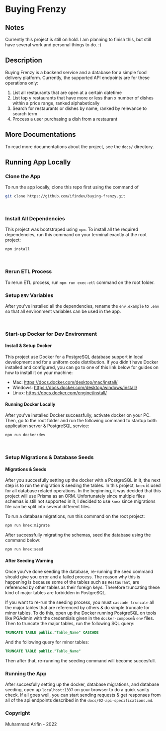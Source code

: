# Buying Frenzy

## Notes

Currently this project is still on hold. I am planning to finish this, but still have several work and personal things to do. :)

## Description

Buying Frenzy is a backend service and a database for a simple food delivery platform. Currently, the supported API endpoints are for these operations only:

1. List all restaurants that are open at a certain datetime
2. List top y restaurants that have more or less than x number of dishes within a price range, ranked alphabetically
3. Search for restaurants or dishes by name, ranked by relevance to search term
4. Process a user purchasing a dish from a restaurant

## More Documentations

To read more documentations about the project, see the `docs/` directory.

## Running App Locally

### Clone the App

To run the app locally, clone this repo first using the command of

```bash
git clone https://github.com/ifindev/buying-frenzy.git
```

<br>

### Install All Dependencies

This project was bootstraped using `npm`. To install all the required dependencies, run this command on your terminal exactly at the root project:

```bash
npm install
```

<br/>

### Rerun ETL Process

To rerun ETL process, run `npm run exec-etl` command on the root folder.

### Setup `ENV` Variables

After you've installed all the dependencies, rename the `env.example` to `.env` so that all environment variables can be used in the app.

<br>

### Start-up Docker for Dev Environment

#### Install & Setup Docker

This project use Docker for a PostgreSQL database support in local development and for a uniform code distribution. If you didn't have Docker installed and configured, you can go to one of this link below for guides on how to install it on your machine:

- Mac: https://docs.docker.com/desktop/mac/install/
- Windows: https://docs.docker.com/desktop/windows/install/
- Linux: https://docs.docker.com/engine/install/

#### Running Docker Locally

After you've installed Docker successfully, activate docker on your PC. Then, go to the root folder and run the following command to startup both application server & PostgreSQL service:

```bash
npm run docker:dev
```

<br/>

### Setup Migrations & Database Seeds

#### Migrations & Seeds

After you succesfully setting up the docker with a PostgreSQL in it, the next step is to run the migration & seeding the tables. In this project, `knex` is used for all database related operations. In the beginning, it was decided that this project will use Prisma as an ORM. Unfortunately since multiple files schemas is still not supported in it, I decided to use `knex` since migrations file can be split into several different files.

To run a database migrations, run this command on the root project:

```bash
npm run knex:migrate
```

After successfully migrating the schemas, seed the database using the command below:

```bash
npm run knex:seed
```

#### After Seeding Warning

Once you've done seeding the database, re-running the seed command should give you error and a failed process. The reason why this is happening is because some of the tables such as `Restaurant`, are referenced by other tables as their foreign keys. Therefore truncating these kind of major tables are forbidden in PostgreSQL.

If you want to re-run the seeding process, you must `cascade truncate` all the major tables that are referenced by others & do simple truncate for minor tables. To do this, open up the Docker running PostgreSQL on tools like PGAdmin with the credentiials given in the `docker-compose`& `env` files. Then to truncate the major tables, run the following SQL query:

```SQL
TRUNCATE TABLE public."Table_Name" CASCADE
```

And the following query for minor tables:

```SQL
TRUNCATE TABLE public."Table_Name"
```

Then after that, re-running the seeding command will become succesfull.
<br>

### Running the App

After succesfully setting up the docker, database migrations, and database seeding, open up `localhost:1337` on your browser to do a quick sanity check. If all goes well, you can start sending requests & get responses from all of the api endpoints described in the `docs/02-api-specifications.md`.

### Copyright

Muhammad Arifin - 2022
